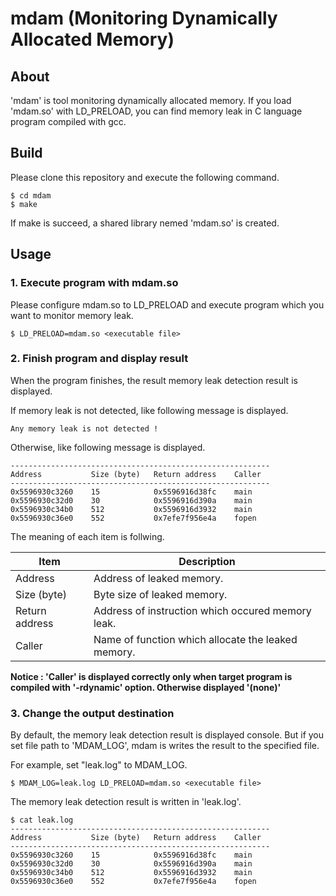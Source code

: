 # mdam (Monitoring Dynamically Allocated Memory)

## About

'mdam' is tool monitoring dynamically allocated memory. If you load 'mdam.so' with LD_PRELOAD, you can find memory leak in C language program compiled with gcc.

## Build
Please clone this repository and execute the following command.
```
$ cd mdam
$ make
```
If make is succeed, a shared library nemed  'mdam.so'  is created.

## Usage
### 1. Execute program with mdam.so

Please configure mdam.so to LD_PRELOAD and execute program which you want to monitor memory leak.
```
$ LD_PRELOAD=mdam.so <executable file>
```
### 2. Finish program and display result
When the program finishes, the result memory leak detection result is displayed.

If memory leak is not detected, like following message is displayed.
```
Any memory leak is not detected !
```
Otherwise, like following message is displayed.
```
----------------------------------------------------------
Address           Size (byte)   Return address    Caller
----------------------------------------------------------
0x5596930c3260    15            0x5596916d38fc    main
0x5596930c32d0    30            0x5596916d390a    main
0x5596930c34b0    512           0x5596916d3932    main
0x5596930c36e0    552           0x7efe7f956e4a    fopen
```
The meaning of each item is follwing.

| Item | Description |
----|----
| Address        | Address of leaked memory. |
| Size (byte)    | Byte size of leaked memory. | 
| Return address | Address of instruction which occured memory leak.|
| Caller         | Name of function which allocate the leaked memory. |

**Notice : 'Caller' is displayed correctly only when target program is compiled with '-rdynamic' option. Otherwise displayed '(none)'**

### 3. Change the output destination
By default, the memory leak detection result is displayed console. But if you set file path to 'MDAM_LOG', mdam is writes the result to the specified file.

For example, set "leak.log" to MDAM_LOG.
```
$ MDAM_LOG=leak.log LD_PRELOAD=mdam.so <executable file>
```
The memory leak detection result is written in 'leak.log'.
```
$ cat leak.log
----------------------------------------------------------
Address           Size (byte)   Return address    Caller
----------------------------------------------------------
0x5596930c3260    15            0x5596916d38fc    main
0x5596930c32d0    30            0x5596916d390a    main
0x5596930c34b0    512           0x5596916d3932    main
0x5596930c36e0    552           0x7efe7f956e4a    fopen
```
